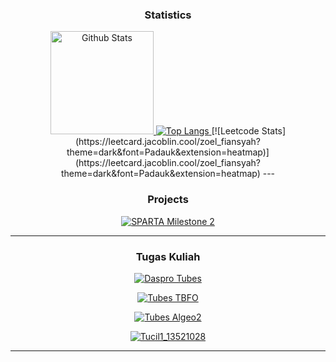 <div align="center">
  <h3>Statistics</h3>
  <a href="https://github.com/zulfiansyah404/">
    <img src="https://github-readme-stats.vercel.app/api?username=zulfiansyah404&hide=issues&show_icons=true&theme=vision-friendly-dark&include_all_commits=true&custom_title=Github+Stats" alt="Github Stats" height=165/>
    <img src="https://github-readme-stats.vercel.app/api/top-langs/?username=zulfiansyah404&langs_count=5&layout=compact&theme=vision-friendly-dark" alt="Top Langs"/>
  </a>
[![Leetcode Stats](https://leetcard.jacoblin.cool/zoel_fiansyah?theme=dark&font=Padauk&extension=heatmap)](https://leetcard.jacoblin.cool/zoel_fiansyah?theme=dark&font=Padauk&extension=heatmap)
---
  <h3>Projects</h3>


[![SPARTA Milestone 2](https://github-readme-stats.vercel.app/api/pin/?username=zulfiansyah404&theme=vision-friendly-dark&repo=Milestone02_K06)](https://github.com/zulfiansyah404/Milestone02_K06)

---
  <h3>Tugas Kuliah</h3>
  
[![Daspro Tubes](https://github-readme-stats.vercel.app/api/pin/?username=zulfiansyah404&theme=vision-friendly-dark&repo=tugas-besar-kelompok-2-k12)](https://github.com/zulfiansyah404/tugas-besar-kelompok-2-k12)

[![Tubes TBFO](https://github-readme-stats.vercel.app/api/pin/?username=zulfiansyah404&theme=vision-friendly-dark&repo=TBFO-SANTUY)](https://github.com/zulfiansyah404/TBFO-SANTUY)

[![Tubes Algeo2](https://github-readme-stats.vercel.app/api/pin/?username=zulfiansyah404&theme=vision-friendly-dark&repo=Algeo02-21011)](https://github.com/zulfiansyah404/Algeo02-21011)

[![Tucil1_13521028](https://github-readme-stats.vercel.app/api/pin/?username=zulfiansyah404&theme=vision-friendly-dark&repo=Tucil1_13521028)](https://github.com/zulfiansyah404/Tucil1_13521028)
  
---
